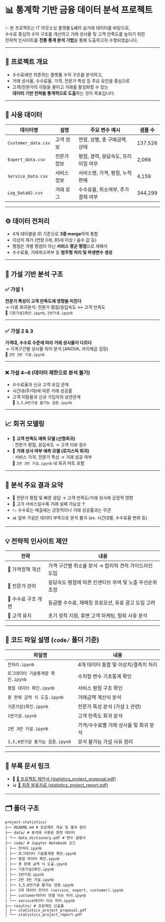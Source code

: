 # 📊 통계학 기반 금융 데이터 분석 프로젝트

✨ 본 프로젝트는 IT 아웃소싱 플랫폼 **L사**의 실거래 데이터를 바탕으로,  
수수료 중심의 수익 구조를 개선하고 거래 성사율 및 고객 만족도를 높이기 위한  
전략적 인사이트를 **전통 통계 분석 기법**을 통해 도출하고자 수행되었습니다.

---

## 📌 프로젝트 개요

- 수수료에만 의존하는 플랫폼 수익 구조를 분석하고,  
- 거래 성사율, 수수료율, 가격, 전문가 특성 등 주요 요인을 중심으로  
- 고객/전문가의 이탈을 줄이고 거래를 활성화할 수 있는  
  **데이터 기반 전략을 통계적으로 도출**하는 것이 목표입니다.

---

## 🧩 사용 데이터

| 데이터명 | 설명 | 주요 변수 예시 | 샘플 수 |
|----------|------|----------------|--------|
| `Customer_data.csv` | 고객 정보 | 연령, 성별, 총 구매금액, 상태 | 137,526 |
| `Expert_data.csv` | 전문가 정보 | 평점, 경력, 응답속도, 프리미엄 여부 | 2,066 |
| `Service_Data.csv` | 서비스 정보 | 서비스명, 가격, 평점, 누적 판매 | 4,159 |
| `Log_Data02.csv` | 거래 로그 | 수수료율, 취소여부, 추가결제 여부 | 344,299 |

---

## ⚙️ 데이터 전처리

- 4개 테이블을 ID 기준으로 **3중 merge**하여 통합
- 이상치 제거 (연령 0세, 85세 이상 / 음수 값 등)
- 평점은 개별 평점이 아닌 **서비스 평균 평점**으로 재해석
- 수수료율, 거래취소여부 등 **범주형 처리 및 파생변수 생성**

---

## 📑 가설 기반 분석 구조

### ✅ 가설 1
**전문가 특성이 고객 만족도에 영향을 미친다**  
→ 다중 회귀분석: 전문가 평점/응답속도 ↔ 고객 만족도  
📂 `기존가설1확인.ipynb`, `1번가설.ipynb`

---

### ✅ 가설 2 & 3
**가격대, 수수료 수준에 따라 거래 성사율이 다르다**  
→ 가격구간별 성사율 차이 분석 (ANOVA, 카이제곱 검정)  
📂 `2번 3번 가설.ipynb`

---

### ❌ 가설 4~6 (데이터 제한으로 분석 불가)
- 수수료율과 신규 고객 유입 관계  
- 시간대(주/야)에 따른 거래 성공률  
- 고객 이탈율과 신규 가입자의 상관관계  
📂 `3,5,6번가설 불가능 검증.ipynb`

---

## 📈 회귀 모델링

- 🎯 **고객 만족도 예측 모델 (선형회귀)**  
  : 전문가 평점, 응답속도 → 고객 리뷰 점수  
- 🎯 **거래 성사 여부 예측 모델 (로지스틱 회귀)**  
  : 서비스 가격, 전문가 특성 → 거래 성공 여부  
📂 `2번 3번 가설.ipynb` 내 회귀 파트 포함

---

## 🧠 분석 주요 결과 요약

- 💬 전문가 평점 및 빠른 응답 → 고객 만족도/거래 성사에 긍정적 영향  
- 💸 고가 서비스일수록 거래 실패 가능성 ↑  
- 📉 수수료는 매출에는 긍정적이나 거래 성공률과는 무관  
- 📊 일부 가설은 데이터 부족으로 분석 불가 (ex. 시간대별, 수수료율 변화 등)

---

## 💡 전략적 인사이트 제안

| 전략 | 내용 |
|------|------|
| 🎯 가격정책 개선 | 가격 구간별 취소율 분석 → 합리적 견적 가이드라인 도입 |
| 🎯 전문가 관리 | 응답속도·평점에 따른 인센티브 부여 및 노출 우선순위 조정 |
| 🎯 수수료 구조 개편 | 등급별 수수료, 재매칭 프로모션, 유료 광고 도입 고려 |
| 🎯 고객 유지 | 초기 정착 지원, 휴면 고객 마케팅, 탈퇴 사유 분석 |

---

## 📒 코드 파일 설명 (`code/` 폴더 기준)

| 파일명 | 내용 |
|--------|------|
| `전처리.ipynb` | 4개 데이터 통합 및 이상치/결측치 처리 |
| `로그데이터 기술통계량 확인.ipynb` | 수치형 변수 기초통계 확인 |
| `평점 데이터 확인.ipynb` | 서비스 평점 구조 확인 |
| `총 판매 금액 식 도출.ipynb` | 거래금액 계산식 분석 |
| `기존가설1확인.ipynb` | 전문가 특성 분석 (가설 1 관련) |
| `1번가설.ipynb` | 고객 만족도 회귀 분석 |
| `2번 3번 가설.ipynb` | 가격/수수료별 거래 성사율 및 회귀 분석 |
| `3,5,6번가설 불가능 검증.ipynb` | 분석 불가능 가설 사유 정리 |

---

## 📄 부록 문서 링크

- 📘 [📕 프로젝트 제안서 (statistics_project_proposal.pdf)](./results/statistics_project_proposal.pdf)  
- 📊 [📕 최종 발표자료 (statistics_project_report.pdf)](./results/statistics_project_report.pdf)

---

## 🗂 폴더 구조

```
project-statistics/
├── README.md # 프로젝트 개요 및 결과 정리
├── data/ # 분석에 사용된 원천 데이터
│ └── data_dictionary.pdf # 변수 설명서
├── code/ # Jupyter Notebook 코드
│ ├── 전처리.ipynb
│ ├── 로그데이터 기술통계량 확인.ipynb
│ ├── 평점 데이터 확인.ipynb
│ ├── 총 판매 금액 식 도출.ipynb
│ ├── 기존가설1확인.ipynb
│ ├── 1번가설.ipynb
│ ├── 2번 3번 가설.ipynb
│ ├── 3,5,6번가설 불가능 검증.ipynb
│ ├── 3개 데이터 전처리 (service, expert, customer).ipynb
│ ├── customer데이터 연결 이슈 처리.ipynb
│ └── service데이터 이슈 처리.ipynb
├── results/ # 프로젝트 산출물
│ ├── statistics_project_proposal.pdf
│ └── statistics_project_report.pdf
```
